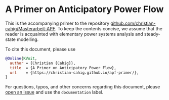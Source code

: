 # A Primer on Anticipatory Power Flow

This is the accompanying primer to the repository
[github.com/christian-cahig/Masterarbeit-APF](https://github.com/christian-cahig/Masterarbeit-APF).
To keep the contents concise,
we assume that the reader is acquainted with
elementary power systems analysis and steady-state modelling.

To cite this document, please use

```bibtex
@Online{KVoit,
  author = {Christian {Cahig}},
  title  = {A Primer on Anticipatory Power Flow},
  url    = {https://christian-cahig.github.io/apf-primer/},
}
```

For questions, typos, and other concerns regarding this document,
please [open an issue](https://github.com/christian-cahig/Masterarbeit-APF/issues)
and use the `documentation` label.
